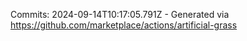 Commits: 2024-09-14T10:17:05.791Z - Generated via https://github.com/marketplace/actions/artificial-grass
<br>
